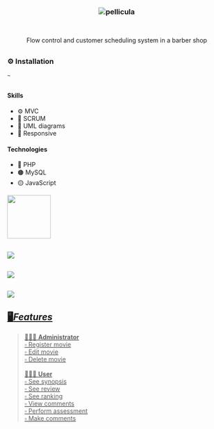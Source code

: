 ### <p align='center'> ![pellicula](https://github.com/fabioVitorio/pellicula_filmes_mvc/assets/109548564/85ce39dd-8736-4720-8592-2f8b7ccdc006) </p>
<br>
<p align='center'> Flow control and customer scheduling system in a barber shop <br></p>

##
### ⚙️ Installation
```bash
~
```
##
#### Skills
- ⚙️ MVC <br>
- 🔖 SCRUM <br>
- 📒 UML diagrams <br>
- 📱 Responsive
 #### Technologies
- 🔵 PHP <br>
- 🟤 MySQL <br>
- 🟡 JavaScript <br>

<div>
  <img height="100em" src="https://github-readme-stats.vercel.app/api/pin/?username=fabioVitorio&repo=pellicula_filmes"/>
  <a href="https://github.com/fabioVitorio">
</div>
  
##
<img src="https://user-images.githubusercontent.com/105173431/209452035-3cf1dac0-2cc7-4f16-b92a-34df31d6b95c.png" />
  
##
<img src="https://user-images.githubusercontent.com/105173431/209451990-afd0e315-2cf2-468c-9125-8fc8a3d9fc8a.png" />  
  
##
<img src="https://user-images.githubusercontent.com/105173431/209452024-174188f0-d7dc-4bae-82f6-12ddfd4d9bcc.png" /> 
  
  
## 🖥️*Features*
>👨🏻‍💻 **Administrator** <br>
>▫️ Register movie <br>
>▫️ Edit movie<br>
>▫️ Delete movie<br><br>
>🙎🏻‍♂ **User** <br>
>▫️ See synopsis <br>
>▫️ See review<br>
>▫️ See ranking <br>
>▫️ View comments<br>
>▫️ Perform assessment<br>
>▫️ Make comments<br>

